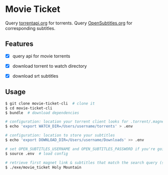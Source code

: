 # Movie Ticket

Query [torrentapi.org](https://torrentapi.org) for torrents. Query [OpenSubtitles.org](http://trac.opensubtitles.org/projects/opensubtitles/wiki) for corresponding subtitles.


## Features

* [x] query api for movie torrents
* [x] download torrent to watch directory
* [x] download srt subtitles


## Usage

```bash
$ git clone movie-ticket-cli  # clone it
$ cd movie-ticket-cli
$ bundle  # download dependencies

# configuration: location your torrent client looks for .torrent/.magnet files
$ echo 'export WATCH_DIR=/Users/username/torrents' > .env

# configuration: location to store your subtitles
$ echo 'export DOWNLOAD_DIR=/Users/username/Downloads' >> .env

# set OPEN_SUBTITLES_USERNAME and OPEN_SUBTITLES_PASSWORD if you're going to be using this a lot
$ source .env  # load config

# retrieve first magnet link & subtitles that match the search query (sorted by seeders, desc)
$ ./exe/movie_ticket Holy Mountain
```
